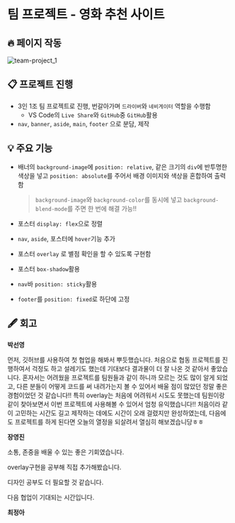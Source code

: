# 팀 프로젝트 - 영화 추천 사이트

## 🔥 페이지 작동

![team-project_1](README.assets/team-project_1.gif)



## 📋 프로젝트 진행

- 3인 1조 팀 프로젝트로 진행, 번갈아가며 `드라이버`와 `네비게이터` 역할을 수행함
  - VS Code의 `Live Share`와 `GitHub`중 `GitHub`활용
- `nav`, `banner`, `aside`, `main`, `footer` 으로 분담, 제작



## 💡 주요 기능

- 배너의 `background-image`에 `position: relative`, 같은 크기의 `div`에 반투명한 색상을 넣고 `position: absolute`를 주어서 배경 이미지와 색상을 혼합하여 출력함

  > `background-image`와 `background-color`를 동시에 넣고 `background-blend-mode`를 주면 한 번에 해결 가능!!
- 포스터 `display: flex`으로 정렬
- `nav`, `aside`, 포스터에 `hover`기능 추가
- 포스터  `overlay` 로 별점 확인을 할 수 있도록 구현함
- 포스터 `box-shadow`활용
- `nav`바 `position: sticky`활용

- `footer`를 `position: fixed`로 하단에 고정



## 🖋 회고

**박선영**

먼저, 깃허브를 사용하여 첫 협업을 해봐서 뿌듯했습니다. 처음으로 협동 프로젝트를 진행하여서 걱정도 하고 설레기도 했는데 기대보다 결과물이 더 잘 나온 것 같아서 좋았습니다. 혼자서는 어려웠을 프로젝트를 팀원들과 같이 하니까 모르는 것도 많이 알게 되었고, 다른 분들이 어떻게 코드를 써 내려가는지 볼 수 있어서 배울 점이 많았던 정말 좋은 경험이었던 것 같습니다!! 특히 overlay는 처음에 어려워서 시도도 못했는데 팀원이랑 같이 찾아보면서 이번 프로젝트에 사용해볼 수 있어서 엄청 유익했습니다!! 처음이라 같이 고민하는 시간도 길고 제작하는 데에도 시간이 오래 걸렸지만 완성하였는데, 다음에도 프로젝트를 하게 된다면 오늘의 열정을 되살려서 열심히 해보겠습니당ㅎㅎ



**장영진**

소통, 존중을 배울 수 있는 좋은 기회였습니다.

overlay구현을 공부해 직접 추가해봤습니다. 

디자인 공부도 더 필요할 것 같습니다.

다음 협업이 기대되는 시간입니다.



**최정아**